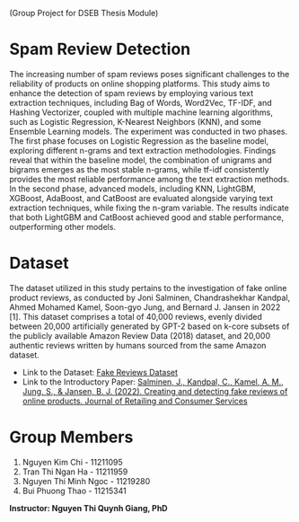 (Group Project for DSEB Thesis Module)

# Spam Review Detection
The increasing number of spam reviews poses significant challenges to the reliability of products on online shopping platforms. This study aims to enhance the detection of spam reviews by employing various text extraction techniques, including Bag of Words, Word2Vec, TF-IDF, and Hashing Vectorizer, coupled with multiple machine learning algorithms, such as Logistic Regression, K-Nearest Neighbors (KNN), and some Ensemble Learning models. The experiment was conducted in two phases. The first phase focuses on Logistic Regression as the baseline model, exploring different n-grams and text extraction methodologies. Findings reveal that within the baseline model, the combination of unigrams and bigrams emerges as the most stable n-grams, while tf-idf consistently provides the most reliable performance among the text extraction methods. In the second phase, advanced models, including KNN, LightGBM, XGBoost, AdaBoost, and CatBoost are evaluated alongside varying text extraction techniques, while fixing the n-gram variable. The results indicate that both LightGBM and CatBoost achieved good and stable performance, outperforming other models.

# Dataset
The dataset utilized in this study pertains to the investigation of fake online product reviews, as conducted by Joni Salminen, Chandrashekhar Kandpal, Ahmed Mohamed Kamel, Soon-gyo Jung, and Bernard J. Jansen in 2022 [1]. This dataset comprises a total of 40,000 reviews, evenly divided between 20,000 artificially generated by GPT-2 based on k-core subsets of the publicly available Amazon Review Data (2018) dataset, and 20,000 authentic reviews written by humans sourced from the same Amazon dataset.
* Link to the Dataset: [Fake Reviews Dataset](https://osf.io/tyue9/)
* Link to the Introductory Paper: [Salminen, J., Kandpal, C., Kamel, A. M., Jung, S., & Jansen, B. J. (2022). Creating and detecting fake reviews of online products. Journal of Retailing and Consumer Services](https://www.sciencedirect.com/science/article/pii/S0969698921003374?via%3Dihub)

# Group Members
1. Nguyen Kim Chi - 11211095
2. Tran Thi Ngan Ha - 11211959
3. Nguyen Thi Minh Ngoc - 11219280
4. Bui Phuong Thao - 11215341

__Instructor: Nguyen Thi Quynh Giang, PhD__
